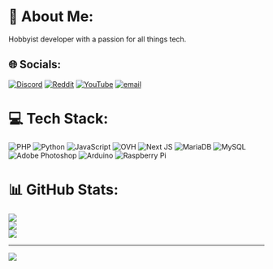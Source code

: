 # 💫 About Me:
Hobbyist developer with a passion for all things tech.


## 🌐 Socials:
[![Discord](https://img.shields.io/badge/Discord-%237289DA.svg?logo=discord&logoColor=white)](https://discord.gg/https://discord.com/invite/Gcn6Uqb3vB) [![Reddit](https://img.shields.io/badge/Reddit-%23FF4500.svg?logo=Reddit&logoColor=white)](https://reddit.com/user/miniozoid) [![YouTube](https://img.shields.io/badge/YouTube-%23FF0000.svg?logo=YouTube&logoColor=white)](https://youtube.com/@https://www.youtube.com/@miniozoid) [![email](https://img.shields.io/badge/Email-D14836?logo=gmail&logoColor=white)](mailto:miniozoid1@protonmail.com) 

# 💻 Tech Stack:
![PHP](https://img.shields.io/badge/php-%23777BB4.svg?style=for-the-badge&logo=php&logoColor=white) ![Python](https://img.shields.io/badge/python-3670A0?style=for-the-badge&logo=python&logoColor=ffdd54) ![JavaScript](https://img.shields.io/badge/javascript-%23323330.svg?style=for-the-badge&logo=javascript&logoColor=%23F7DF1E) ![OVH](https://img.shields.io/badge/ovh-%23123F6D.svg?style=for-the-badge&logo=ovh&logoColor=#123F6D) ![Next JS](https://img.shields.io/badge/Next-black?style=for-the-badge&logo=next.js&logoColor=white) ![MariaDB](https://img.shields.io/badge/MariaDB-003545?style=for-the-badge&logo=mariadb&logoColor=white) ![MySQL](https://img.shields.io/badge/mysql-4479A1.svg?style=for-the-badge&logo=mysql&logoColor=white) ![Adobe Photoshop](https://img.shields.io/badge/adobe%20photoshop-%2331A8FF.svg?style=for-the-badge&logo=adobe%20photoshop&logoColor=white) ![Arduino](https://img.shields.io/badge/-Arduino-00979D?style=for-the-badge&logo=Arduino&logoColor=white) ![Raspberry Pi](https://img.shields.io/badge/-Raspberry_Pi-C51A4A?style=for-the-badge&logo=Raspberry-Pi)
# 📊 GitHub Stats:
![](https://github-readme-stats.vercel.app/api?username=miniozoid3&theme=dark&hide_border=false&include_all_commits=false&count_private=false)<br/>
![](https://github-readme-streak-stats.herokuapp.com/?user=miniozoid3&theme=dark&hide_border=false)<br/>
![](https://github-readme-stats.vercel.app/api/top-langs/?username=miniozoid3&theme=dark&hide_border=false&include_all_commits=false&count_private=false&layout=compact)

---
[![](https://visitcount.itsvg.in/api?id=miniozoid3&icon=0&color=0)](https://visitcount.itsvg.in)

<!-- Proudly created with GPRM ( https://gprm.itsvg.in ) -->
